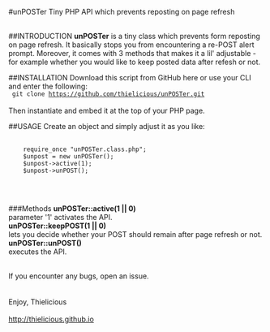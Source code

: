 #unPOSTer
Tiny PHP API which prevents reposting on page refresh
<br><br>

##INTRODUCTION
**unPOSTer** is a tiny class which prevents form reposting on page refresh. It basically stops you from encountering a re-POST alert prompt. Moreover, it comes with 3 methods that makes it a lil' adjustable - for example whether you would like to keep posted data after refesh or not.

##INSTALLATION
Download this script from GitHub here or use your CLI and enter the following:<br>
<code>
	git clone https://github.com/thielicious/unPOSTer.git
</code><br>
Then instantiate and embed it at the top of your PHP page.

##USAGE
Create an object and simply adjust it as you like:<br>
<pre>
	<code>
	require_once "unPOSTer.class.php";
	$unpost = new unPOSTer();
	$unpost->active(1);
	$unpost->unPOST();
	</code>
</pre>
<br>

###Methods
**unPOSTer::active(1 || 0)**<br>
parameter '1' activates the API.<br>
**unPOSTer::keepPOST(1 || 0)**<br>
lets you decide whether your POST should remain after page refresh or not.<br>
**unPOSTer::unPOST()**<br>
executes the API.<br>
<br>

If you encounter any bugs, open an issue.<br>
<br>
<br>
Enjoy, 
Thielicious
<br>
<br>
http://thielicious.github.io

	